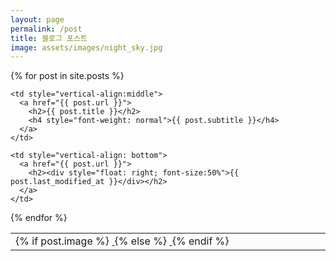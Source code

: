 ```yaml
---
layout: page
permalink: /post
title: 블로그 포스트
image: assets/images/night_sky.jpg
---
```


<table>
  <tbody>
{% for post in site.posts %}
  <tr>
    <td style="width: 25%; vertical-align: middle">
      {% if post.image %}
        <span class="image fit">
          <a href="{{ post.url }}">
            <img src="{{ post.image | absolute_url }}" alt="" />
          </a>
        </span>
      {% else %}
        <a href="{{ post.url }}">
          <span class="image fit">
            <img src="{{ 'assets/images/circuit.jpg' | absolute_url }}" alt="" />
          </span>
        </a>
      {% endif %}
    </td>

    <td style="vertical-align:middle">
      <a href="{{ post.url }}">
        <h2>{{ post.title }}</h2>
        <h4 style="font-weight: normal">{{ post.subtitle }}</h4>
      </a>
    </td>

    <td style="vertical-align: bottom">
      <a href="{{ post.url }}">
        <h2><div style="float: right; font-size:50%">{{ post.last_modified_at }}</div></h2>
      </a>
    </td>
  </tr>
{% endfor %}
  </tbody>
</table>
